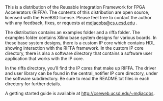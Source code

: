 This is a distribution of the Reusable Integration Framework for FPGA 
Accelerators (RIFFA). The contents of this distribution are open source, 
licensed with the FreeBSD license. Please feel free to contact the author with
any feedback, fixes, or requests at mdjacobs@cs.ucsd.edu <Matt Jacobsen>.

The distribution contains an examples folder and a riffa folder. The examples
folder contains Xilinx base system designs for various boards. In these base
system designs, there is a custom IP core which contains HDL showing interaction
with the RIFFA framework. In the custom IP core directory, there is also a 
software directory that contains a software user application that works with
the IP core.

In the riffa directory, you'll find the IP cores that make up RIFFA. The driver
and user library can be found in the central_notifier IP core directory, under
the software subdirectory. Be sure to read the README.txt files in each 
directory for further details.

A getting started guide is available at http://cseweb.ucsd.edu/~mdjacobs.

